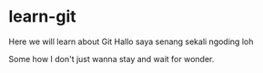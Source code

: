 # learn-git
Here we will learn about Git
Hallo saya senang sekali ngoding loh

Some how I don't just wanna stay and wait for wonder.